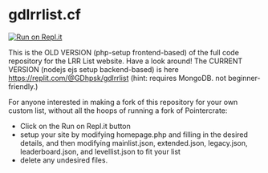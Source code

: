 # gdlrrlist.cf
[![Run on Repl.it](https://repl.it/badge/github/rk097/gdlrrlist.cf)](https://repl.it/github/rk097/gdlrrlist.cf)

This is the OLD VERSION (php-setup frontend-based) of the full code repository for the LRR List website. Have a look around!
The CURRENT VERSION (nodejs ejs setup backend-based) is here https://replit.com/@GDhpsk/gdlrrlist (hint: requires MongoDB. not beginner-friendly.)

For anyone interested in making a fork of this repository for your own custom list, without all the hoops of running a fork of Pointercrate:
- Click on the Run on Repl.it button
- setup your site by modifying homepage.php and filling in the desired details, and then modifying mainlist.json, extended.json, legacy.json, leaderboard.json, and levellist.json to fit your list 
- delete any undesired files. 
